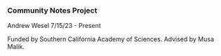 ### Community Notes Project

Andrew Wesel
7/15/23 - Present

Funded by Southern California Academy of Sciences.
Advised by Musa Malik.

